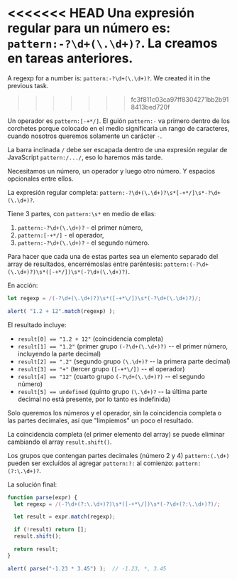 <<<<<<< HEAD
Una expresión regular para un número es: `pattern:-?\d+(\.\d+)?`. La creamos en tareas anteriores.
=======
A regexp for a number is: `pattern:-?\d+(\.\d+)?`. We created it in the previous task.
>>>>>>> fc3f811c03ca97ff8304271bb2b918413bed720f

Un operador es `pattern:[-+*/]`. El guión `pattern:-` va primero dentro de los corchetes porque colocado en el medio significaría un rango de caracteres, cuando nosotros queremos solamente un carácter `-`.

La barra inclinada `/` debe ser escapada dentro de una expresión regular de JavaScript `pattern:/.../`, eso lo haremos más tarde.

Necesitamos un número, un operador y luego otro número. Y espacios opcionales entre ellos.

La expresión regular completa: `pattern:-?\d+(\.\d+)?\s*[-+*/]\s*-?\d+(\.\d+)?`.

Tiene 3 partes, con `pattern:\s*` en medio de ellas:
1. `pattern:-?\d+(\.\d+)?` - el primer número,
1. `pattern:[-+*/]` - el operador,
1. `pattern:-?\d+(\.\d+)?` - el segundo número.

Para hacer que cada una de estas partes sea un elemento separado del array de resultados, encerrémoslas entre paréntesis: `pattern:(-?\d+(\.\d+)?)\s*([-+*/])\s*(-?\d+(\.\d+)?)`.

En acción:

```js run
let regexp = /(-?\d+(\.\d+)?)\s*([-+*\/])\s*(-?\d+(\.\d+)?)/;

alert( "1.2 + 12".match(regexp) );
```

El resultado incluye:

- `result[0] == "1.2 + 12"` (coincidencia completa)
- `result[1] == "1.2"` (primer grupo `(-?\d+(\.\d+)?)` -- el primer número, incluyendo la parte decimal)
- `result[2] == ".2"` (segundo grupo `(\.\d+)?` -- la primera parte decimal)
- `result[3] == "+"` (tercer grupo `([-+*\/])` -- el operador)
- `result[4] == "12"` (cuarto grupo `(-?\d+(\.\d+)?)` -- el segundo número)
- `result[5] == undefined` (quinto grupo `(\.\d+)?` -- la última parte decimal no está presente, por lo tanto es indefinida)

Solo queremos los números y el operador, sin la coincidencia completa o las partes decimales, así que "limpiemos" un poco el resultado.

La coincidencia completa (el primer elemento del array) se puede eliminar cambiando el array `result.shift()`.

Los grupos que contengan partes decimales (número 2 y 4) `pattern:(.\d+)` pueden ser excluídos al agregar  `pattern:?:` al comienzo: `pattern:(?:\.\d+)?`.

La solución final:

```js run
function parse(expr) {
  let regexp = /(-?\d+(?:\.\d+)?)\s*([-+*\/])\s*(-?\d+(?:\.\d+)?)/;

  let result = expr.match(regexp);

  if (!result) return [];
  result.shift();

  return result;
}

alert( parse("-1.23 * 3.45") );  // -1.23, *, 3.45
```
